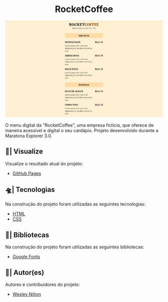 <h1 align="center">RocketCoffee</h1>

![Visão Geral](assets/img/rocketcoffee.jpg)

O menu digital da "RocketCoffee", uma empresa fictícia, que oferece de maneira acessível e digital o seu cardápio. Projeto desenvolvido durante a Maratona Explorer 3.0.

## 🔎| Visualize
Visualize o resultado atual do projeto:

- [GitHub Pages](https://wesley-nilton.github.io/rocketcoffee/)

## 🛸| Tecnologias
Na construção do projeto foram utilizadas as seguintes tecnologias:

- [HTML](https://developer.mozilla.org/pt-BR/docs/Web/HTML)
- [CSS](https://developer.mozilla.org/pt-BR/docs/Web/CSS)

## 🎯| Bibliotecas
Na construção do projeto foram utilizadas as seguintes bibliotecas:

- [Google Fonts](https://fonts.google.com/)

## 👥| Autor(es)
Autores e contribuidores do projeto:

- [Wesley Nilton](https://github.com/Wesley-Nilton)
